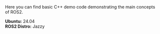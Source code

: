 Here you can find basic C++ demo code demonstrating the main concepts of ROS2.

**Ubuntu:** 24.04  
**ROS2 Distro:** Jazzy

